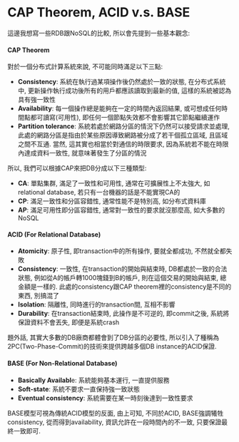 # CAP Theorem, ACID v.s. BASE

這邊我想寫一些RDB跟NoSQL的比較, 所以會先提到一些基本觀念:

#### CAP Theorem

對於一個分布式計算系統來說, 不可能同時滿足以下三點:

* **Consistency**: 系統在執行過某項操作後仍然處於一致的狀態, 在分布式系統中, 更新操作執行成功後所有的用戶都應該讀取到最新的值, 這樣的系統被認為具有強一致性
* **Availability**: 每一個操作總是能夠在一定的時間內返回結果, 或可想成任何時間點都可讀寫\(可用性\), 即任何一個節點失效都不會影響其它節點繼續運作
* **Partition tolerance**: 系統若處於網路分區的情況下仍然可以接受請求並處理, 此處的網路分區是指由於某些原因導致網路被分成了若干個孤立區域, 且區域之間不互通. 當然, 這其實也相當於對通信的時限要求, 因為系統若不能在時限內達成資料一致性, 就意味著發生了分區的情況

所以, 我們可以根據CAP來把DB分成以下三種類型:

* **CA**: 單點集群, 滿足了一致性和可用性, 通常在可擴展性上不太強大, 如relational database, 若只有一台機器的話是不能實現CA的
* **CP**: 滿足一致性和分區容錯性, 通常性能不是特別高, 如分布式資料庫
* **AP**: 滿足可用性即分區容錯性, 通常對一致性的要求就沒那麼高, 如大多數的NoSQL

#### ACID \(For Relational Database\)

* **Atomicity**: 原子性, 即transaction中的所有操作, 要就全都成功, 不然就全都失敗
* **Consistency**: 一致性, 在transaction的開始與結束時, DB都處於一致的合法狀態, 例如從A的帳戶轉1000塊錢到B的帳戶, 則在這個交易的開始與結束, 總金額是一樣的. 此處的consistency跟CAP theorem裡的consistency是不同的東西, 別搞混了
* **Isolation**: 隔離性, 同時進行的transaction間, 互相不影響
* **Durability**: 在transaction結束時, 此操作是不可逆的, 即commit之後, 系統將保證資料不會丟失, 即便是系統crash

題外話, 其實大多數的DB廠商都體會到了DB分區的必要性, 所以引入了種稱為2PC\(Two-Phase-Commit\)的技術來提供跨越多個DB instance的ACID保證.

#### BASE \(For Non-Relational Database\)

* **Basically Availabl**e: 系統能夠基本運行, 一直提供服務
* **Soft-state**: 系統不要求一直保持強一致狀態
* **Eventual consistency**: 系統需要在某一時刻後達到一致性要求

BASE模型可視為傳統ACID模型的反面, 由上可知, 不同於ACID, BASE強調犧牲consistency, 從而得到availability, 資訊允許在一段時間內的不一致, 只要保證最終一致即可.


